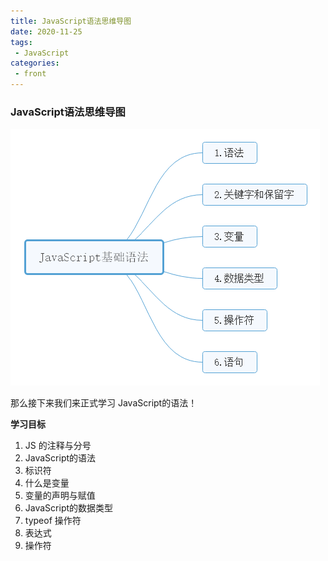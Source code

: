 ```yaml
---
title: JavaScript语法思维导图
date: 2020-11-25
tags:
 - JavaScript
categories:
 - front
---
```


### JavaScript语法思维导图

<img src="../../imgs/JavaScript基础语法.png">

那么接下来我们来正式学习 JavaScript的语法！

**学习目标**

1. JS 的注释与分号
2. JavaScript的语法
3. 标识符
4. 什么是变量
5. 变量的声明与赋值
6. JavaScript的数据类型
7. typeof 操作符
8. 表达式
9. 操作符